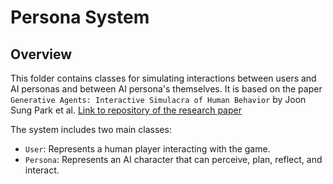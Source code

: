 # Persona System 

## Overview

This folder contains classes for simulating interactions between users and AI personas and between AI persona's themselves. 
It is based on the paper `Generative Agents: Interactive Simulacra of Human Behavior` by Joon Sung Park et al. 
[Link to repository of the research paper](https://github.com/joonspk-research/generative_agents)


The system includes two main classes:

- `User`: Represents a human player interacting with the game.
- `Persona`: Represents an AI character that can perceive, plan, reflect, and interact.


